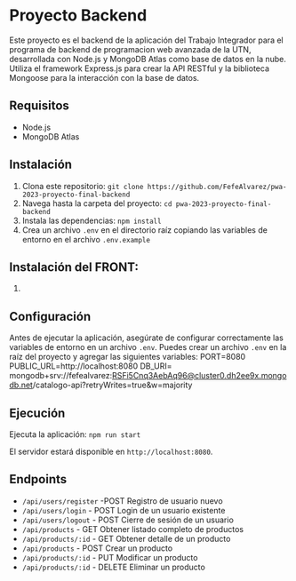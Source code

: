 # Proyecto Backend

Este proyecto es el backend de la aplicación del Trabajo Integrador para el programa de backend de programacion web avanzada de la UTN, desarrollada con Node.js y MongoDB Atlas como base de datos en la nube. Utiliza el framework Express.js para crear la API RESTful y la biblioteca Mongoose para la interacción con la base de datos.

## Requisitos

- Node.js
- MongoDB Atlas

## Instalación

1. Clona este repositorio: `git clone https://github.com/FefeAlvarez/pwa-2023-proyecto-final-backend`
2. Navega hasta la carpeta del proyecto: `cd pwa-2023-proyecto-final-backend`
3. Instala las dependencias: `npm install`
4. Crea un archivo `.env` en el directorio raíz copiando las variables de entorno en el archivo `.env.example`

## Instalación del FRONT:

1. 

## Configuración

Antes de ejecutar la aplicación, asegúrate de configurar correctamente las variables de entorno en un archivo `.env`. Puedes crear un archivo `.env` en la raíz del proyecto y agregar las siguientes variables:
PORT=8080
PUBLIC_URL=http://localhost:8080
DB_URI= mongodb+srv://fefealvarez:RSFi5Cnq3AebAq96@cluster0.dh2ee9x.mongodb.net/catalogo-api?retryWrites=true&w=majority

## Ejecución

Ejecuta la aplicación: `npm run start`

El servidor estará disponible en `http://localhost:8080`.

## Endpoints

- `/api/users/register` -POST Registro de usuario nuevo
- `/api/users/login` - POST Login de un usuario existente
- `/api/users/logout` - POST Cierre de sesión de un usuario
- `/api/products` - GET Obtener listado completo de productos
- `/api/products/:id` - GET Obtener detalle de un producto
- `/api/products` - POST Crear un producto
- `/api/products/:id` - PUT Modificar un producto
- `/api/products/:id` - DELETE Eliminar un producto


